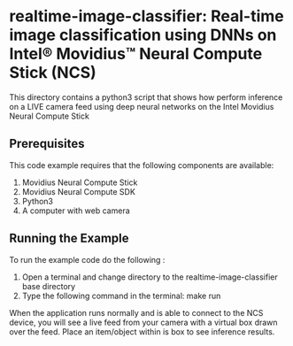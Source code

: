 # realtime-image-classifier: Real-time image classification using DNNs on Intel® Movidius™ Neural Compute Stick (NCS)

This directory contains a python3 script that shows how perform inference on a LIVE camera feed using deep neural networks on the Intel Movidius Neural Compute Stick

## Prerequisites

This code example requires that the following components are available:
1. Movidius Neural Compute Stick
2. Movidius Neural Compute SDK
3. Python3
4. A computer with web camera


## Running the Example
To run the example code do the following :
1. Open a terminal and change directory to the realtime-image-classifier base directory
2. Type the following command in the terminal: make run 

When the application runs normally and is able to connect to the NCS device, you will see a live feed from your camera with a virtual box drawn over the feed. Place an item/object within is box to see inference results.

